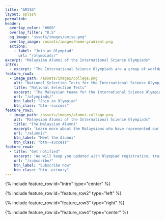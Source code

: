 ```yaml
---
title: "AMISO"
layout: splash
permalink: 
header:
  overlay_color: "#000"
  overlay_filter: "0.5"
  og_image: "assets/images/amiso.png"
  overlay_image: /assets/images/home-gradient.png
  actions:
    - label: "Join an Olympiad"
      url: "/olympiads/"
excerpt: "Malaysian Alumni of the International Science Olympiads"
intro: 
  - excerpt: 'The International Science Olympiads are a group of worldwide annual competitions in various areas of the formal sciences, natural sciences, and social sciences. The Malaysian national team for each ISO is selected from competitions by different organisers. '
feature_row2:
  - image_path: /assets/images/collage.png
    alt: "National Selection Tests for the International Science Olympiads in Malaysia"
    title: "National Selection Tests"
    excerpt: 'The Malaysian teams for the International Science Olympiads are selected through National Selection Tests. Every Malaysian citizen and foreigners studying in Malaysia can take part in the selections.'
    url: "/olympiads/"
    btn_label: "Join an Olympiad"
    btn_class: "btn--success"
feature_row3:
  - image_path: /assets/images/alumni-collage.png
    alt: "Malaysian Alumni of the International Science Olympiads"
    title: "The Malaysian Alumni"
    excerpt: 'Learn more about the Malaysians who have represented our country in the International Science Olympiads.'
    url: "/alumni/"
    btn_label: "Meet the Alumni"
    btn_class: "btn--success"
feature_row4:
  - title: "Get notified"
    excerpt: 'We will keep you updated with Olympiad registration, training materials, result announcements and more Olympiad news.'
    url: "/subscribe/"
    btn_label: "Subscribe now"
    btn_class: "btn--primary"
---
```


{% include feature_row id="intro" type="center" %}

{% include feature_row id="feature_row2" type="left" %}

{% include feature_row id="feature_row3" type="right" %}

{% include feature_row id="feature_row4" type="center" %}